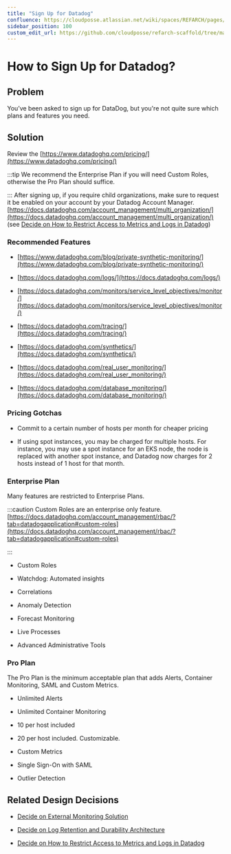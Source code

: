 ```yaml
---
title: "Sign Up for Datadog"
confluence: https://cloudposse.atlassian.net/wiki/spaces/REFARCH/pages/1209335952
sidebar_position: 100
custom_edit_url: https://github.com/cloudposse/refarch-scaffold/tree/main/docs/docs/how-to-guides/integrations/datadog/how-to-sign-up-for-datadog.md
---
```


# How to Sign Up for Datadog?

## Problem
You’ve been asked to sign up for DataDog, but you're not quite sure which plans and features you need.

## Solution
Review the [https://www.datadoghq.com/pricing/](https://www.datadoghq.com/pricing/)

:::tip
We recommend the Enterprise Plan if you will need Custom Roles, otherwise the Pro Plan should suffice.

:::
After signing up, if you require child organizations, make sure to request it be enabled on your account by your Datadog Account Manager.
[https://docs.datadoghq.com/account_management/multi_organization/](https://docs.datadoghq.com/account_management/multi_organization/)  (see [Decide on How to Restrict Access to Metrics and Logs in Datadog](/reference-architecture/fundamentals/design-decisions/foundational-monitoring-platform/decide-on-how-to-restrict-access-to-metrics-and-logs-in-datadog))

### Recommended Features
- [https://www.datadoghq.com/blog/private-synthetic-monitoring/](https://www.datadoghq.com/blog/private-synthetic-monitoring/)

- [https://docs.datadoghq.com/logs/](https://docs.datadoghq.com/logs/)

- [https://docs.datadoghq.com/monitors/service_level_objectives/monitor/](https://docs.datadoghq.com/monitors/service_level_objectives/monitor/)

- [https://docs.datadoghq.com/tracing/](https://docs.datadoghq.com/tracing/)

- [https://docs.datadoghq.com/synthetics/](https://docs.datadoghq.com/synthetics/)

- [https://docs.datadoghq.com/real_user_monitoring/](https://docs.datadoghq.com/real_user_monitoring/)

- [https://docs.datadoghq.com/database_monitoring/](https://docs.datadoghq.com/database_monitoring/)

### Pricing Gotchas
- Commit to a certain number of hosts per month for cheaper pricing

- If using spot instances, you may be charged for multiple hosts. For instance, you may use a spot instance for an EKS node, the node is replaced with another spot instance, and Datadog now charges for 2 hosts instead of 1 host for that month.

### Enterprise Plan
Many features are restricted to Enterprise Plans.

:::caution
Custom Roles are an enterprise only feature. [https://docs.datadoghq.com/account_management/rbac/?tab=datadogapplication#custom-roles](https://docs.datadoghq.com/account_management/rbac/?tab=datadogapplication#custom-roles)

:::
- Custom Roles

- Watchdog: Automated insights

- Correlations

- Anomaly Detection

- Forecast Monitoring

- Live Processes

- Advanced Administrative Tools

### Pro Plan
The Pro Plan is the minimum acceptable plan that adds Alerts, Container Monitoring, SAML and Custom Metrics.

- Unlimited Alerts

- Unlimited Container Monitoring

- 10 per host included

- 20 per host included. Customizable.

- Custom Metrics

- Single Sign-On with SAML

- Outlier Detection

## Related Design Decisions
- [Decide on External Monitoring Solution](/reference-architecture/fundamentals/design-decisions/foundational-monitoring-platform/decide-on-external-monitoring-solution)

- [Decide on Log Retention and Durability Architecture](/reference-architecture/fundamentals/design-decisions/foundational-benchmark-compliance/decide-on-log-retention-and-durability-architecture)

- [Decide on How to Restrict Access to Metrics and Logs in Datadog](/reference-architecture/fundamentals/design-decisions/foundational-monitoring-platform/decide-on-how-to-restrict-access-to-metrics-and-logs-in-datadog)


